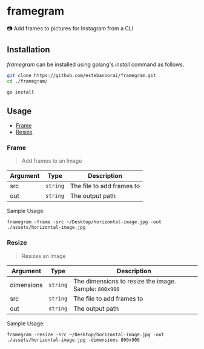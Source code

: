 # framegram
📷 Add frames to pictures for Instagram from a CLI

## Installation
*framegram* can be installed using golang's *install* command as follows.

```bash
git clone https://github.com/estebanborai/framegram.git
cd ./framegram/

go install
```

## Usage
- [Frame](https://github.com/estebanborai/framegram#frame)
- [Resize](https://github.com/estebanborai/framegram#resize)

### Frame
> Add frames to an Image

Argument | Type | Description
--- | --- | ---
src | `string` | The file to add frames to
out | `string` | The output path

Sample Usage:
```
framegram -frame -src ~/Desktop/horizontal-image.jpg -out ./assets/horizontal-image.jpg
```

### Resize
> Resizes an Image

Argument | Type | Description
--- | --- | ---
dimensions | `string` | The dimensions to resize the image. Sample: `800x900`
src | `string` | The file to add frames to
out | `string` | The output path

Sample Usage:
```
framegram -resize -src ~/Desktop/horizontal-image.jpg -out ./assets/horizontal-image.jpg -dimensions 800x900
```
